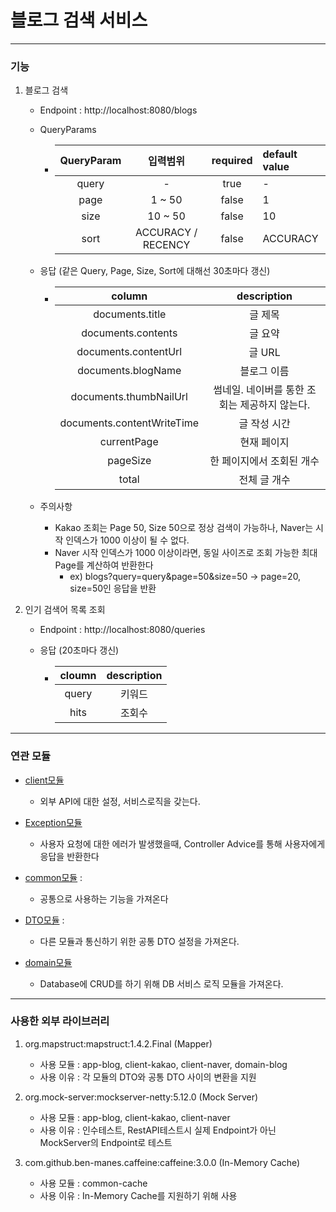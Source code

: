 # 블로그 검색 서비스

---

### 기능
1. 블로그 검색
    - Endpoint : http://localhost:8080/blogs
    - QueryParams
        - | QueryParam | 입력범위 | required | default value |
          |:----:|:--------:|:-------------:|:----|
          | query      |  -   |    true     |       -       |
          | page          |  1 ~ 50  |    false     |       1       |
          | size          |  10 ~ 50  |    false     |       10       |
          | sort          |  ACCURACY / RECENCY  |    false     |       ACCURACY       |
      
    - 응답 (같은 Query, Page, Size, Sort에 대해선 30초마다 갱신)
        - |  column     | description |
          |:---------:|:--------:|
          | documents.title        |   글 제목    |
          | documents.contents        |   글 요약    |
          | documents.contentUrl        |   글 URL    |
          | documents.blogName        |   블로그 이름    |
          | documents.thumbNailUrl        |  썸네일. 네이버를 통한 조회는 제공하지 않는다.    |
          | documents.contentWriteTime        |  글 작성 시간    |
          | currentPage        |  현재 페이지    |
          | pageSize        |  한 페이지에서 조회된 개수    |
          | total        |  전체 글 개수    |
      
    - 주의사항
        - Kakao 조회는 Page 50, Size 50으로 정상 검색이 가능하나, Naver는 시작 인덱스가 1000 이상이 될 수 없다.
        - Naver 시작 인덱스가 1000 이상이라면, 동일 사이즈로 조회 가능한 최대 Page를 계산하여 반환한다
            - ex) blogs?query=query&page=50&size=50   -> page=20, size=50인 응답을 반환

2. 인기 검색어 목록 조회
    - Endpoint : http://localhost:8080/queries
   
    - 응답 (20초마다 갱신)
        - | cloumn | description |
          |:---------:|:--------:|
          | query  |   키워드    |
          | hits      |   조회수    |

---
### 연관 모듈
- [client모듈](https://github.com/jhsong2580/subject/blob/main/client/README.md)
    - 외부 API에 대한 설정, 서비스로직을 갖는다.
- [Exception모듈](https://github.com/jhsong2580/subject/blob/main/exception-core/README.md)
    - 사용자 요청에 대한 에러가 발생했을때, Controller Advice를 통해 사용자에게 응답을 반환한다

- [common모듈](https://github.com/jhsong2580/subject/blob/main/common/README.md) :
    - 공통으로 사용하는 기능을 가져온다

- [DTO모듈](https://github.com/jhsong2580/subject/blob/main/core-dto/README.md) :
    - 다른 모듈과 통신하기 위한 공통 DTO 설정을 가져온다.

- [domain모듈](https://github.com/jhsong2580/subject/blob/main/domain-blog/README.md)
    - Database에 CRUD를 하기 위해 DB 서비스 로직 모듈을 가져온다.

---
### 사용한 외부 라이브러리
1. org.mapstruct:mapstruct:1.4.2.Final (Mapper)
   - 사용 모듈 : app-blog, client-kakao, client-naver, domain-blog
   - 사용 이유 : 각 모듈의 DTO와 공통 DTO 사이의 변환을 지원

2. org.mock-server:mockserver-netty:5.12.0 (Mock Server)
   - 사용 모듈 : app-blog, client-kakao, client-naver
   - 사용 이유 : 인수테스트, RestAPI테스트시 실제 Endpoint가 아닌 MockServer의 Endpoint로 테스트

3. com.github.ben-manes.caffeine:caffeine:3.0.0 (In-Memory Cache) 
   - 사용 모듈 : common-cache
   - 사용 이유 : In-Memory Cache를 지원하기 위해 사용